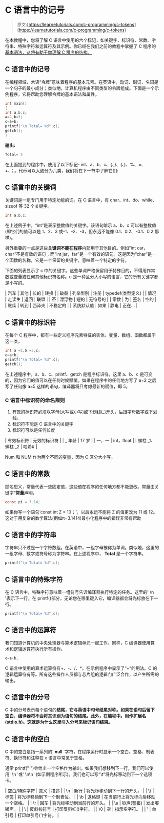 # C 语言中的记号

> 原文:[https://learnetutorials.com/c-programming/c-tokens](https://learnetutorials.com/c-programming/c-tokens)

在本教程中，您将了解 C 语言中使用的六个标记，如关键字、标识符、常数、字符串、特殊字符和运算符及其示例。你已经在我们之前的教程中掌握了 C 程序的[基本语法，这将有助于你理解 C 程序的结构。](../c-programming/c-basic-syntax)

## C 语言中的记号

在编程领域，术语“令牌”意味着程序的基本元素。在英语中，动词、副词、名词是一个句子的最小成分；类似地，计算机程序由不同类型的令牌组成。下面是一个示例程序，它将帮助您理解令牌的基本语法和属性。

```c
int main()
{
int a,b,c;
a=2,b=3;
c=a+b;
printf("\n Total= %d",c); 
getch();
} 

```

**输出:**

```c
Total= 5 
```

在上面提到的程序中，使用了以下标记- int、a、b、c、{、}、(、)、%、=、+、；。代币可以大致分为六类，我们将在下一节中了解它们:

## C 语言中的关键词

关键词是一组专门用于特定功能的词。在 C 语言中，有 char、int、do、while、sizeof 等 32 个关键字。

```c
int a,b,c; 

```

在上述例子中，“int”是表示整数值的关键字。该语句暗示 a、b、c 可以有整数值(即它们的值可以是 1、2、3 或-1、-2、-3，但永远不能像 0.1、0.2、-0.1、0.2 那样)。

另外重要的一点是这些**关键词不能在程序**内部用于其他目的。例如“int car，char”不是有效的语句；而“int jar，far”是一个有效的语句。这是因为“char”是一个函数的名称，它是一个保留的关键字，意味着一个特定的字符。

下面的列表显示了 c 中的关键字。这些单词严格保留用于特殊目的，不得用作常数或变量或任何其他标识符名称。c 是一种区分大小写的语言，它的所有关键字都是小写的。

| 汽车 | 其他 | 长的 | 转换 |
| 破裂 | 列举型别 | 注册 | typedef(类型定义) |
| 情况 | 走读生 | 返回 | 联盟 |
| 茶 | 漂浮物 | 短的 | 无符号的 |
| 常数 | 为 | 签名 | 空的 |
| 继续 | 转到 | 西泽夫 | 不稳定的 |
| 系统默认值 | 如果 | 静电 | 正在… |

## C 语言中的标识符

在每个 C 程序中，都有一些定义程序元素特征的实体。变量、数组、函数都属于这一类。

```c
int a =2,b =3,c;
c=a+b;
printf("\n Total= %d",c); 
getch(); 

```

在上述程序中，a、b、c、printf、getch 是程序标识符。这里 a、b、c 是可变的，因为它们的值可以在任何时候赋值。如果在程序中的任何地方写了 a=2 之后写了任何像 a=5 这样的语句，编译器将只考虑最新的赋值，即 5。

### C 语言中标识符的命名规则

1.  有效的标识符必须以字母(大写或小写)或下划线(_)开头，后跟字母数字或下划线。
2.  标识符不能是 C 语言中的关键字
3.  标识符可以是任何长度

| 有效标识符 | 无效的标识符 |
| _ 年龄 | 17 岁 |
| 一，一 | int，float |
| 螺柱 _1、螺柱 _2 | 哈希# |

Num 和 NUM 作为两个不同的变量，因为 C 区分大小写。

## C 语言中的常数

顾名思义，常量代表一些固定值，这些值在程序的任何地方都不能更改。常量由关键字“**常量**声明。

```c
const pi = 3.14; 

```

如果你写一个语句‘const int Z = 10；’，以后永远不能将 Z 的值更改为 11 或 12。这对于用复杂的数学算法(例如π=3.1414)最小化程序中的错误非常有帮助

## C 语言中的字符串

字符串只不过是一个字符数组。在英语中，一组字母被称为单词。类似地，这里的一组字母、数字或符号称为字符串。在上述程序中， **Total** 是一个字符串。

```c
printf("\n Total= %d",c); 

```

## C 语言中的特殊字符

在 C 语言中，特殊字符意味着一组符号告诉编译器执行特定的任务。这里的' \n '表示下一行。在 printf()部分，无论您在哪里键入它，编译器都会将光标放在下一行。

```c
printf("\n Total= %d",c); 

```

## C 语言中的运算符

我们知道计算机的中央处理器与算术逻辑单元一起工作。同样，C 编译器使用算术和逻辑运算符执行所有操作。

```c
c=a+b; 

```

C 语言中使用的算术运算符有+、-、/、*。在示例程序中显示了“+”的用法。C 的逻辑运算符有等。所有这些操作人员都与芯片组的逻辑门广泛合作，以产生所需的输出。

## C 语言中的分号

C 中的分号表示每个语句的**结尾，它与英语中句号结尾对称。如果在语句后留下空白，编译器将不会将其识别为语句的结尾。此外，在编程中。用作扩展名(stdio.h)。这就是为什么这里引入分号来标记语句结束。**

## C 语言中的空白

C 中的空白是指一系列的' **null** '字符，在程序运行时显示一个空白。空格、制表符、换行符和注释在 c 语言中常见于空格。

通常 printf(" ")会给出一个空格作为输出。如果我们想移到下一行，我们可以使用' \n '或' \n\n '(如示例程序所示)。我们也可以写“\t”将光标移动到下一个选项卡。

| 空白/特殊字符 | 意义 | 描述 |
| \n | 新行 | 将光标移动到下一行的开头。 |
| \t | 标签 | 将光标移动到下一个制表位。 |
| \b | 退格键 | 在当前行上将光标向后移动一个空格。 |
| \r | 回车 | 将光标移动到当前行的开头。 |
| \a | 铃声(警报) | 发出嘟嘟声。 |
| \\ | 反斜线符号 | 打印反斜杠(\)字符。 |
| \0 | 空 | 指示空字符。 |
| \' | 单引号 | 打印单引号(')字符。 |